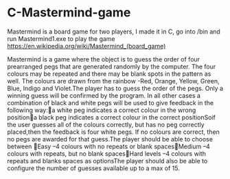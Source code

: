 # C-Mastermind-game
Mastermind is a board game for two players, I made it in C, go into /bin and run Mastermind1.exe to play the game
https://en.wikipedia.org/wiki/Mastermind_(board_game)

Mastermind is a game where the object is to guess the order of four prearranged pegs that are generated randomly by the computer.  The four colours may be repeated and there may be blank spots in the pattern as well.  The colours are drawn from the rainbow -Red, Orange, Yellow, Green, Blue, Indigo and Violet.The player has to guess the order of the pegs.  Only a winning guess will be confirmed by the program.  In all other cases a combination of black and white pegs will be used to give feedback in the following way:a white peg indicates a correct colour in the wrong positiona black peg indicates a correct colour in the correct positionSoif the user guesses all of the colours correctly, but has no peg correctly placed,then the feedback is four white pegs.  If no colours are correct, then no pegs are awarded for that guess.The player should be able to choose between Easy –4 colours with no repeats or blank spacesMedium –4 colours with repeats, but no blank spacesHard levels –4 colours with repeats and blanks spaces as optionsThe player should also be able to configure the number of guesses available up to a max of 15.
